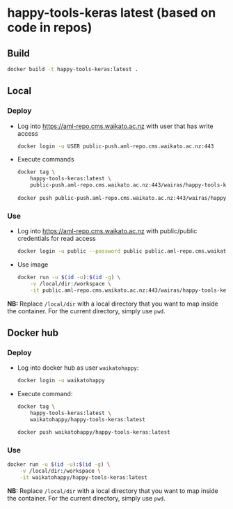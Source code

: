 # happy-tools-keras latest (based on code in repos)

## Build

```bash
docker build -t happy-tools-keras:latest .
```

## Local

### Deploy

* Log into https://aml-repo.cms.waikato.ac.nz with user that has write access

  ```bash
  docker login -u USER public-push.aml-repo.cms.waikato.ac.nz:443
  ```

* Execute commands

  ```bash
  docker tag \
      happy-tools-keras:latest \
      public-push.aml-repo.cms.waikato.ac.nz:443/wairas/happy-tools-keras:latest
      
  docker push public-push.aml-repo.cms.waikato.ac.nz:443/wairas/happy-tools-keras:latest
  ```

### Use

* Log into https://aml-repo.cms.waikato.ac.nz with public/public credentials for read access

  ```bash
  docker login -u public --password public public.aml-repo.cms.waikato.ac.nz:443
  ```

* Use image

  ```bash
  docker run -u $(id -u):$(id -g) \
      -v /local/dir:/workspace \
      -it public.aml-repo.cms.waikato.ac.nz:443/wairas/happy-tools-keras:latest
  ```

**NB:** Replace `/local/dir` with a local directory that you want to map inside the container. 
For the current directory, simply use `pwd`.


## Docker hub

### Deploy

* Log into docker hub as user `waikatohappy`:

  ```bash
  docker login -u waikatohappy
  ```

* Execute command:

  ```bash
  docker tag \
      happy-tools-keras:latest \
      waikatohappy/happy-tools-keras:latest
  
  docker push waikatohappy/happy-tools-keras:latest
  ```

### Use

```bash
docker run -u $(id -u):$(id -g) \
    -v /local/dir:/workspace \
    -it waikatohappy/happy-tools-keras:latest
```

**NB:** Replace `/local/dir` with a local directory that you want to map inside the container. 
For the current directory, simply use `pwd`.
